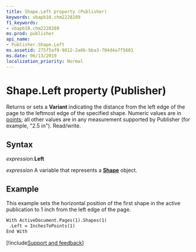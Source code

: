 ```yaml
---
title: Shape.Left property (Publisher)
keywords: vbapb10.chm2228289
f1_keywords:
- vbapb10.chm2228289
ms.prod: publisher
api_name:
- Publisher.Shape.Left
ms.assetid: 275f5af9-9812-2a6b-bba3-704d4a7f5601
ms.date: 06/13/2019
localization_priority: Normal
---
```



# Shape.Left property (Publisher)

Returns or sets a **Variant** indicating the distance from the left edge of the page to the leftmost edge of the specified shape. Numeric values are in [points](../language/glossary/vbe-glossary.md#point); all other values are in any measurement supported by Publisher (for example, "2.5 in"). Read/write.


## Syntax

_expression_.**Left**

_expression_ A variable that represents a **[Shape](Publisher.Shape.md)** object.


## Example

This example sets the horizontal position of the first shape in the active publication to 1 inch from the left edge of the page.

```vb
With ActiveDocument.Pages(1).Shapes(1) 
 .Left = InchesToPoints(1) 
End With
```

[!include[Support and feedback](~/includes/feedback-boilerplate.md)]